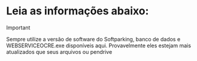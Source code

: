 # Leia as informações abaixo:
> [!IMPORTANT]
> Sempre utilize a versão de software do Softparking, banco de dados e WEBSERVICEOCRE.exe disponíveis aqui. Provavelmente eles estejam mais atualizados que seus arquivos ou pendrive
